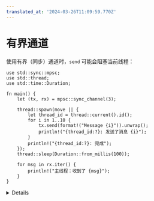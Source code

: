 ```yaml
---
translated_at: '2024-03-26T11:09:59.770Z'
---
```


# 有界通道

使用有界（同步）通道时，`send` 可能会阻塞当前线程：

```rust,editable
use std::sync::mpsc;
use std::thread;
use std::time::Duration;

fn main() {
    let (tx, rx) = mpsc::sync_channel(3);

    thread::spawn(move || {
        let thread_id = thread::current().id();
        for i in 1..10 {
            tx.send(format!("Message {i}")).unwrap();
            println!("{thread_id:?}: 发送了消息 {i}");
        }
        println!("{thread_id:?}: 完成");
    });
    thread::sleep(Duration::from_millis(100));

    for msg in rx.iter() {
        println!("主线程：收到了 {msg}");
    }
}
```

<details>

- 调用 `send` 时，如果通道中没有新消息的空间，将会阻塞当前线程。如果没有其他线程从通道中读取，线程可能会被无限期地阻塞。
- 如果通道关闭，则调用 `send` 会因为错误而中止（这就是为什么它返回 `Result` 的原因）。当接收者被丢弃时，通道就会关闭。
- 容量为零的有界通道被称为“会合通道”。每一次发送都会阻塞当前线程，直到另一个线程调用 `recv`。

</details>
